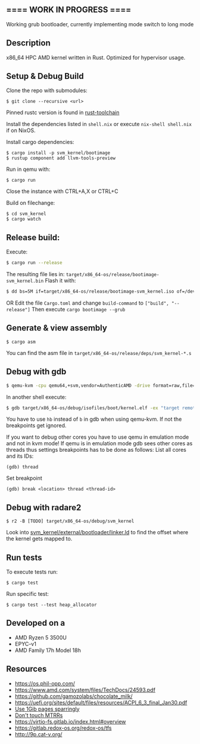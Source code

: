 ## ==== WORK IN PROGRESS ====
Working grub bootloader, currently implementing mode switch to long mode

## Description
x86_64 HPC AMD kernel written in Rust.
Optimized for hypervisor usage.


## Setup & Debug Build
Clone the repo with submodules:
```
$ git clone --recursive <url>
```

Pinned rustc version is found in [rust-toolchain](svm_kernel/rust-toolchain)

Install the dependencies listed in `shell.nix` or execute
`nix-shell shell.nix` if on NixOS.

Install cargo dependencies:
```
$ cargo install -p svm_kernel/bootimage
$ rustup component add llvm-tools-preview
```

Run in qemu with:
```
$ cargo run
```
Close the instance with CTRL+A,X
or CTRL+C

Build on filechange:
```
$ cd svm_kernel
$ cargo watch
```

## Release build:
Execute:
```bash
$ cargo run --release
```
The resulting file lies in: `target/x86_64-os/release/bootimage-svm_kernel.bin`
Flash it with:
```bash
$ dd bs=5M if=target/x86_64-os/release/bootimage-svm_kernel.iso of=/dev/MYDEVICE
```

OR
Edit the file `Cargo.toml` and change `build-command` to `["build", "--release"]`
Then execute `cargo bootimage --grub`

## Generate & view assembly
```
$ cargo asm
```

You can find the asm file in `target/x86_64-os/release/deps/svm_kernel-*.s`


## Debug with gdb
```bash
$ qemu-kvm -cpu qemu64,+svm,vendor=AuthenticAMD -drive format=raw,file=target/x86_64-os/debug/bootimage-svm_kernel.bin -nographic -s -S
```
In another shell execute:
```bash
$ gdb target/x86_64-os/debug/isofiles/boot/kernel.elf -ex "target remote:1234"
```
You have to use `hb` instead of `b` in gdb when using qemu-kvm. If not the breakpoints get ignored.

If you want to debug other cores you have to use qemu in emulation mode and not in kvm mode!
If qemu is in emulation mode gdb sees other cores as threads thus settings breakpoints has to be done
as follows:
List all cores and its IDs:
```
(gdb) thread
```
Set breakpoint
```
(gdb) break <location> thread <thread-id>
```



## Debug with radare2
```
$ r2 -B [TODO] target/x86_64-os/debug/svm_kernel
```
Look into [svm_kernel/external/bootloader/linker.ld](svm_kernel/external/bootloader/linker.ld) to find the offset where the kernel gets mapped to.

## Run tests
To execute tests run:
```
$ cargo test
```
Run specific test:
```
$ cargo test --test heap_allocator
```

## Developed on a
* AMD Ryzen 5 3500U
* EPYC-v1
* AMD Family 17h Model 18h

## Resources
* https://os.phil-opp.com/
* https://www.amd.com/system/files/TechDocs/24593.pdf
* https://github.com/gamozolabs/chocolate_milk/
* https://uefi.org/sites/default/files/resources/ACPI_6_3_final_Jan30.pdf
* [Use 1Gib pages sparringly](https://forum.osdev.org/viewtopic.php?f=1&t=32699)
* [Don't touch MTRRs](https://forum.osdev.org/viewtopic.php?t=29034&p=246311)
* https://virtio-fs.gitlab.io/index.html#overview
* https://gitlab.redox-os.org/redox-os/tfs
* http://9p.cat-v.org/


